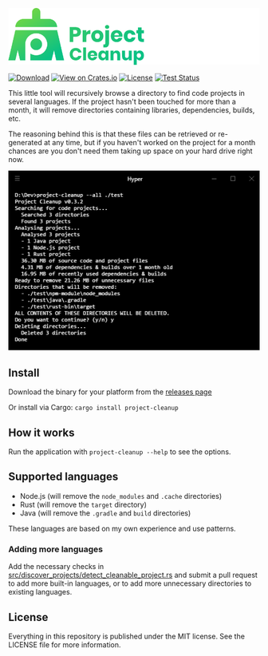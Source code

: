 [![Project Cleanup](./readme_logo.png)](https://woubuc.github.io/project-cleanup/)

[![Download](https://img.shields.io/badge/download-latest-informational.svg)](https://github.com/woubuc/project-cleanup/releases/latest)
[![View on Crates.io](https://img.shields.io/crates/v/project-cleanup.svg)](https://crates.io/crates/project-cleanup)
[![License](https://img.shields.io/github/license/woubuc/project-cleanup.svg)](https://github.com/woubuc/project-cleanup/blob/master/LICENSE)
[![Test Status](https://img.shields.io/github/workflow/status/woubuc/project-cleanup/Tests?label=tests)](https://github.com/woubuc/project-cleanup/blob/master/.github/workflows/tests.yml)

This little tool will recursively browse a directory to find code
projects in several languages. If the project hasn't been touched for
more than a month, it will remove directories containing libraries,
dependencies, builds, etc.

The reasoning behind this is that these files can be retrieved or
re-generated at any time, but if you haven't worked on the project for
a month chances are you don't need them taking up space on your hard
drive right now.

![Screenshot](readme_screenshot.png)

## Install
Download the binary for your platform from the
[releases page](https://github.com/woubuc/project-cleanup/releases)

Or install via Cargo: `cargo install project-cleanup`

## How it works
Run the application with `project-cleanup --help` to see the options.

## Supported languages
- Node.js (will remove the `node_modules` and `.cache` directories)
- Rust (will remove the `target` directory)
- Java (will remove the `.gradle` and `build` directories)

These languages are based on my own experience and use patterns.

### Adding more languages
Add the necessary checks in
[src/discover_projects/detect_cleanable_project.rs](https://github.com/woubuc/project-cleanup/blob/master/src/discover_projects/detect_cleanable_project.rs)
and submit a pull request to add more built-in languages, or to add
more unnecessary directories to existing languages.

## License
Everything in this repository is published under the MIT license. See
the LICENSE file for more information.
